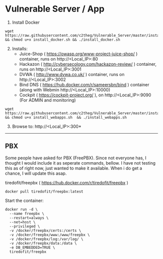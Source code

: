 # Vulnerable Server / App

1) Install Docker

```
wget https://raw.githubusercontent.com/c2theg/Vulnerable_Server/master/install_docker.sh && chmod u+x install_docker.sh && ./install_docker.sh
```

2) Installs:
    * Juice-Shop ( https://owasp.org/www-project-juice-shop/ ) container, runs on http://<Local_IP>:80
    * Hackazon ( http://cybersecology.com/hackazon-review/ ) container, runs on http://<Local_IP>:3001
    * DVWA ( http://www.dvwa.co.uk/ ) container, runs on http://<Local_IP>:3002
    * Bind DNS ( https://hub.docker.com/r/sameersbn/bind ) container (along with Webmin http://<Local_IP>:10000) 
    * Cockpit ( https://cockpit-project.org/ ), on http://<Local_IP>:9090  (For ADMIN and monitoring)

```
wget https://raw.githubusercontent.com/c2theg/Vulnerable_Server/master/install_webapps.sh && chmod u+x install_webapps.sh  && ./install_webapps.sh
```

3) Browse to: http://<Local_IP>:300*

<hr>

<h2>PBX</h2>

Some people have asked for PBX (FreePBX). Since not everyone has, I thought I would include it as seperate commands, bellow. I have not testing this as of right now, just wanted to make it available. When i do get a chance, I will update this asap. 

tiredofit/freepbx ( https://hub.docker.com/r/tiredofit/freepbx )

```
docker pull tiredofit/freepbx:latest
```

Start the container: 

```
docker run -d \
  --name freepbx \
  --restart=always \
  --net=host \
  --privileged \
  -v /docker/freepbx/certs:/certs \
  -v /docker/freepbx/www:/www/freepbx \
  -v /docker/freepbx/log:/var/log/ \
  -v /docker/freepbx/data:/data \
  -e DB_EMBEDDED=TRUE \
  tiredofit/freepbx
```
